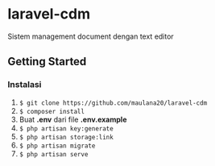 # laravel-cdm
Sistem management document dengan text editor

## Getting Started

### Instalasi

1.  `$ git clone https://github.com/maulana20/laravel-cdm`
2.  `$ composer install`
3.  Buat **.env** dari file **.env.example**
4.  `$ php artisan key:generate`
5.  `$ php artisan storage:link`
6.  `$ php artisan migrate`
7.  `$ php artisan serve`
